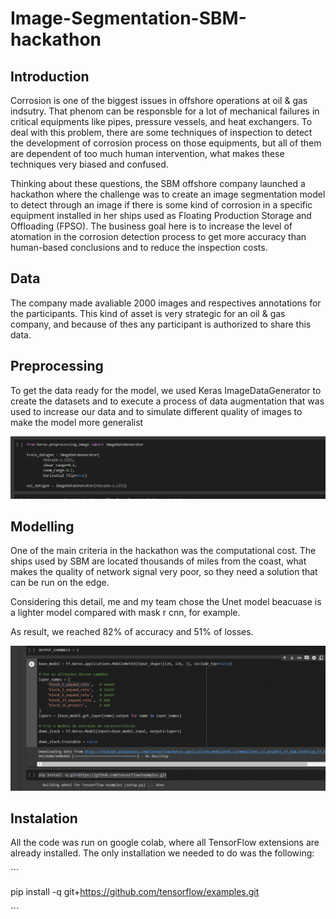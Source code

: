 # Image-Segmentation-SBM-hackathon

## Introduction

Corrosion is one of the biggest issues in offshore operations at oil & gas indsutry. That phenom can be responsble for a lot of mechanical failures in critical equipments like pipes, pressure vessels, and heat exchangers. To deal with this problem, there are some techniques of inspection to detect the development of corrosion process on those equipments, but all of them are dependent of too much human intervention, what makes these techniques very biased and confused. 

Thinking about these questions, the SBM offshore company launched a hackathon where the challenge was to create an image segmentation model to detect through an image if there is some kind of corrosion in a specific equipment installed in her ships used as Floating Production Storage and Offloading (FPSO). The business goal here is to increase the level of atomation in the corrosion detection process to get more accuracy than human-based conclusions and to reduce the inspection costs.

## Data

The company made avaliable 2000 images and respectives annotations for the participants. This kind of asset is very strategic for an oil & gas company, and because of thes any participant is authorized to share this data.

## Preprocessing

To get the data ready for the model, we used Keras ImageDataGenerator to create the datasets and to execute a process of data augmentation that was used to increase our data and to simulate different quality of images to make the model more generalist

![](https://github.com/luisgustavob78/Image-Segmentation-SBM-hackathon/blob/main/image_data_generator.png)

## Modelling

One of the main criteria in the hackathon was the computational cost. The ships used by SBM are located thousands of miles from the coast, what makes the quality of network signal very poor, so they need a solution that can be run on the edge. 

Considering this detail, me and my team chose the Unet model beacuase is a lighter model compared with mask r cnn, for example.

As result, we reached 82% of accuracy and 51% of losses.

![](https://github.com/luisgustavob78/Image-Segmentation-SBM-hackathon/blob/main/GIF%2025-10-2020%2021-52-58.gif)

## Instalation 

All the code was run on google colab, where all TensorFlow extensions are already installed. The only installation we needed to do was the following:

´´´

pip install -q git+https://github.com/tensorflow/examples.git

´´´
